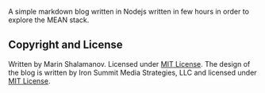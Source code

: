 A simple markdown blog written in Nodejs written in few hours in order to explore the MEAN stack.

## Copyright and License

Written by Marin Shalamanov. Licensed under [MIT License](/LICENSE).
The design of the blog is written by Iron Summit Media Strategies, LLC and licensed under [MIT License](https://github.com/IronSummitMedia/startbootstrap-clean-blog/).